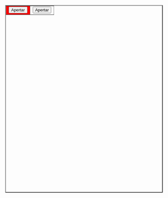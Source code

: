 <!DOCTYPE html>
<html>
<body>


<table height = 600 border =2 cellspacing= 15 width =100% class="contexto A">

<tr><td bgcolor="red" align = center><button class= "a">Apertar</td></button>
<td bgcolor="white"  align = center><button class="b">Apertar</td></tr></button>

</table>



</body>
</html>
